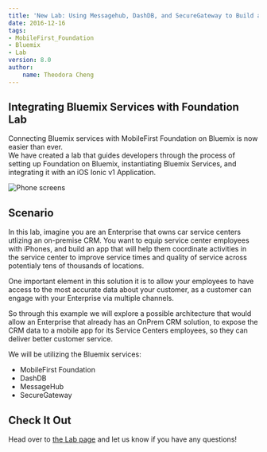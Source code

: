 ```yaml
---
title: 'New Lab: Using Messagehub, DashDB, and SecureGateway to Build an Asynchronous and Responsive MobileFirst App'
date: 2016-12-16
tags:
- MobileFirst_Foundation
- Bluemix
- Lab
version: 8.0
author: 
    name: Theodora Cheng
---
```


## Integrating Bluemix Services with Foundation Lab
Connecting Bluemix services with MobileFirst Foundation on Bluemix is now easier than ever.  
We have created a lab that guides developers through the process of setting up Foundation on Bluemix, instantiating Bluemix Services, and integrating it with an iOS Ionic v1 Application.

![Phone screens]({{site.baseurl}}/assets/blog/2016-12-16-integrating-bluemix-services-with-foundation-lab/screenstory.png)
  
## Scenario
In this lab, imagine you are an Enterprise that owns car service centers utlizing an on-premise CRM. You want to equip service center employees with iPhones, and build an app that will help them coordinate activities in the service center to improve service times and quality of service across potentialy tens of thousands of locations.

One important element in this solution it is to allow your employees to have access to the most accurate data about your customer, as a customer can engage with your Enterprise via multiple channels.

So through this example we will explore a possible architecture that would allow an Enterprise that already has an OnPrem CRM solution, to expose the CRM data to a mobile app for its Service Centers employees, so they can deliver better customer service.

We will be utilizing the Bluemix services:

- MobileFirst Foundation
- DashDB
- MessageHub
- SecureGateway

## Check It Out
Head over to [the Lab page](https://mobilefirstplatform.ibmcloud.com/labs/developers/8.0/advancedcarservice/) and let us know if you have any questions!
